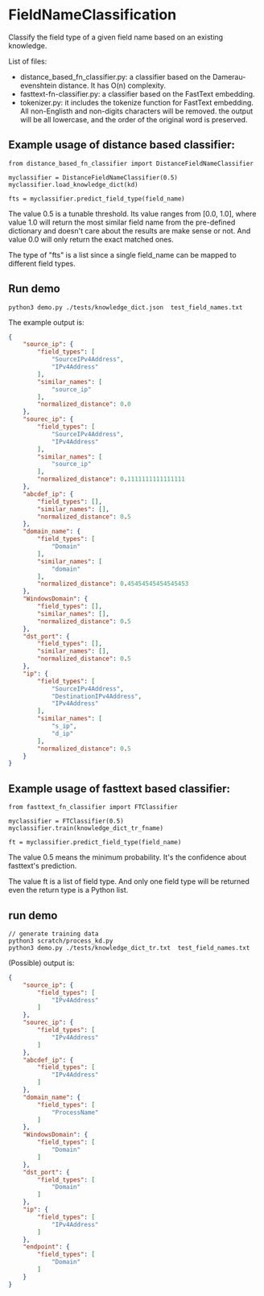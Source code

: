 # FieldNameClassification

Classify the field type of a given field name based on an existing knowledge.

List of files:
- distance_based_fn_classifier.py:  a classifier based on the Damerau-evenshtein distance. It has O(n) complexity.
- fasttext-fn-classifier.py: a classifier based on the FastText embedding.
- tokenizer.py:  it includes the tokenize function for FastText embedding. All non-Englisth and non-digits characters will be removed. the output will be all lowercase, and the order of the original word is preserved. 


## Example usage of distance based classifier:

    from distance_based_fn_classifier import DistanceFieldNameClassifier

    myclassifier = DistanceFieldNameClassifier(0.5)
    myclassifier.load_knowledge_dict(kd)

    fts = myclassifier.predict_field_type(field_name)

The value 0.5 is a tunable threshold. Its value ranges from [0.0, 1.0], where value 1.0 will return the most similar field name from the pre-defined dictionary and doesn't care about the results are make sense or not. And value 0.0 will only return the exact matched ones.  

The type of "fts" is a list since a single field_name can be mapped to different field types.


## Run demo

    python3 demo.py ./tests/knowledge_dict.json  test_field_names.txt


The example output is:
```json
{
    "source_ip": {
        "field_types": [
            "SourceIPv4Address",
            "IPv4Address"
        ],
        "similar_names": [
            "source_ip"
        ],
        "normalized_distance": 0.0
    },
    "sourec_ip": {
        "field_types": [
            "SourceIPv4Address",
            "IPv4Address"
        ],
        "similar_names": [
            "source_ip"
        ],
        "normalized_distance": 0.1111111111111111
    },
    "abcdef_ip": {
        "field_types": [],
        "similar_names": [],
        "normalized_distance": 0.5
    },
    "domain_name": {
        "field_types": [
            "Domain"
        ],
        "similar_names": [
            "domain"
        ],
        "normalized_distance": 0.45454545454545453
    },
    "WindowsDomain": {
        "field_types": [],
        "similar_names": [],
        "normalized_distance": 0.5
    },
    "dst_port": {
        "field_types": [],
        "similar_names": [],
        "normalized_distance": 0.5
    },
    "ip": {
        "field_types": [
            "SourceIPv4Address",
            "DestinationIPv4Address",
            "IPv4Address"
        ],
        "similar_names": [
            "s_ip",
            "d_ip"
        ],
        "normalized_distance": 0.5
    }
}
```

## Example usage of fasttext based classifier:
    from fasttext_fn_classifier import FTClassifier

    myclassifier = FTClassifier(0.5)
    myclassifier.train(knowledge_dict_tr_fname)

    ft = myclassifier.predict_field_type(field_name)

The value 0.5 means the minimum probability. It's the confidence about fasttext's prediction.  

The value ft is a list of field type. And only one field type will be returned even the return type is a Python list.


## run demo 
    // generate training data
    python3 scratch/process_kd.py
    python3 demo.py ./tests/knowledge_dict_tr.txt  test_field_names.txt

(Possible) output is:
```json
{
    "source_ip": {
        "field_types": [
            "IPv4Address"
        ]
    },
    "sourec_ip": {
        "field_types": [
            "IPv4Address"
        ]
    },
    "abcdef_ip": {
        "field_types": [
            "IPv4Address"
        ]
    },
    "domain_name": {
        "field_types": [
            "ProcessName"
        ]
    },
    "WindowsDomain": {
        "field_types": [
            "Domain"
        ]
    },
    "dst_port": {
        "field_types": [
            "Domain"
        ]
    },
    "ip": {
        "field_types": [
            "IPv4Address"
        ]
    },
    "endpoint": {
        "field_types": [
            "Domain"
        ]
    }
}
```
